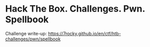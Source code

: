 # Hack The Box. Challenges. Pwn. Spellbook

Challenge write-up: https://7rocky.github.io/en/ctf/htb-challenges/pwn/spellbook
